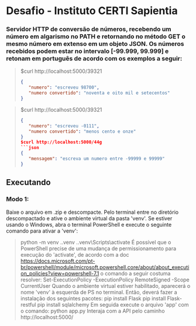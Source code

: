 # Desafio - Instituto CERTI Sapientia

### Servidor HTTP de conversão de números, recebendo um número em algarismo no PATH e retornando no método GET o mesmo número em extenso em um objeto JSON. Os números recebidos podem estar no intervalo [-99.999, 99.999] e retonam em português de acordo com os exemplos a seguir:                         
> $curl http://localhost:5000/39321
>```json
>{
>    "numero": "escreveu 98700",
>    "numero convertido": "noventa e oito mil e setecentos"
>}

> $curl http://localhost:5000/39321
>```json
>{
>    "numero": "escreveu -0111",
>    "numero convertido": "menos cento e onze"
>}
> $curl http://localhost:5000/44g
>```json
>{
>    "mensagem": "escreva um numero entre -99999 e 99999"
>}

## Executando
### Modo 1:
Baixe o arquivo em .zip e descompacte. Pelo terminal entre no diretório descompactado e ative o ambiente virtual da pasta 'venv'.
Se estiver usando o Windows, abra o terminal PowerShell e execute o seguinte comando para ativar a 'venv':
>python -m venv .\.venv
>.\.venv\Scripts\activate
É possível que o PowerShell precise de uma mudança de permissionamento para execução do 'activate', de acordo com a doc https://docs.microsoft.com/pt-br/powershell/module/microsoft.powershell.core/about/about_execution_policies?view=powershell-7.1 o comando a seguir costuma resolver:
>Set-ExecutionPolicy -ExecutionPolicy RemoteSigned -Scope CurrentUser
Quando o ambiente virtual estiver habilitado, aparecerá o nome 'venv' à esquerda de PS no terminal. Então, deverá fazer a instalação dos seguintes pacotes:
> pip install Flask
> pip install Flask-restful
> pip install sqlalchemy
Em seguida execute o arquivo 'app' com o comando:
>python app.py
Interaja com a API pelo caminho http://localhost:5000/
